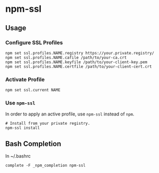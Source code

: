 # npm-ssl

## Usage

### Configure SSL Profiles

```
npm set ssl.profiles.NAME.registry https://your.private.registry/
npm set ssl.profiles.NAME.cafile /path/to/your-ca.crt
npm set ssl.profiles.NAME.keyfile /path/to/your-client-key.pem
npm set ssl.profiles.NAME.certfile /path/to/your-client-cert.crt
```

### Activate Profile

```
npm set ssl.current NAME
```

### Use `npm-ssl`

In order to apply an active profile, use `npm-ssl` instead of `npm`.

```
# Install from your private registry.
npm-ssl install
```

## Bash Completion

In ~/.bashrc

```
complete -F _npm_completion npm-ssl
```
